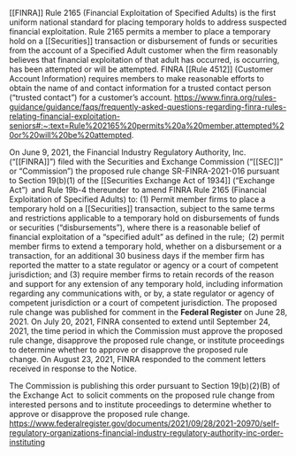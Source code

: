 [[FINRA]] Rule 2165 (Financial Exploitation of Specified Adults) is the first uniform national standard for placing temporary holds to address suspected financial exploitation. Rule 2165 permits a member to place a temporary hold on a [[Securities]] transaction or disbursement of funds or securities from the account of a Specified Adult customer when the firm reasonably believes that financial exploitation of that adult has occurred, is occurring, has been attempted or will be attempted. FINRA [[Rule 4512]] (Customer Account Information) requires members to make reasonable efforts to obtain the name of and contact information for a trusted contact person (“trusted contact”) for a customer’s account.
https://www.finra.org/rules-guidance/guidance/faqs/frequently-asked-questions-regarding-finra-rules-relating-financial-exploitation-seniors#:~:text=Rule%202165%20permits%20a%20member,attempted%20or%20will%20be%20attempted.

On June 9, 2021, the Financial Industry Regulatory Authority, Inc. (“[[FINRA]]”) filed with the Securities and Exchange Commission (“[[SEC]]” or “Commission”) the proposed rule change SR-FINRA-2021-016 pursuant to Section 19(b)(1) of the [[Securities Exchange Act of 1934]] (“Exchange Act”)  and Rule 19b-4 thereunder  to amend FINRA Rule 2165 (Financial Exploitation of Specified Adults) to: (1) Permit member firms to place a temporary hold on a [[Securities]] transaction, subject to the same terms and restrictions applicable to a temporary hold on disbursements of funds or securities (“disbursements”), where there is a reasonable belief of financial exploitation of a “specified adult” as defined in the rule;  (2) permit member firms to extend a temporary hold, whether on a disbursement or a transaction, for an additional 30 business days if the member firm has reported the matter to a state regulator or agency or a court of competent jurisdiction; and (3) require member firms to retain records of the reason and support for any extension of any temporary hold, including information regarding any communications with, or by, a state regulator or agency of competent jurisdiction or a court of competent jurisdiction. The proposed rule change was published for comment in the **Federal Register** on June 28, 2021. On July 20, 2021, FINRA consented to extend until September 24, 2021, the time period in which the Commission must approve the proposed rule change, disapprove the proposed rule change, or institute proceedings to determine whether to approve or disapprove the proposed rule change. On August 23, 2021, FINRA responded to the comment letters received in response to the Notice. 

The Commission is publishing this order pursuant to Section 19(b)(2)(B) of the Exchange Act  to solicit comments on the proposed rule change from interested persons and to institute proceedings to determine whether to approve or disapprove the proposed rule change.
https://www.federalregister.gov/documents/2021/09/28/2021-20970/self-regulatory-organizations-financial-industry-regulatory-authority-inc-order-instituting